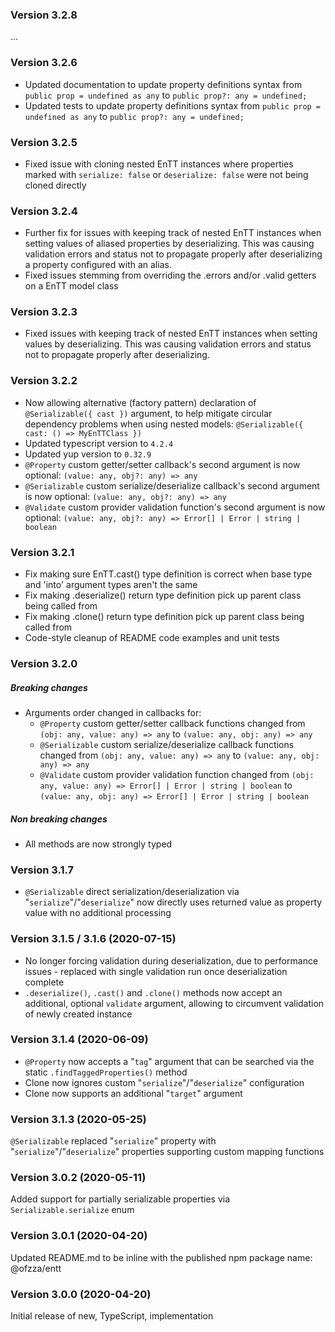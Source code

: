 ### Version 3.2.8

...

### Version 3.2.6

- Updated documentation to update property definitions syntax from `public prop = undefined as any` to `public prop?: any = undefined;`
- Updated tests to update property definitions syntax from `public prop = undefined as any` to `public prop?: any = undefined;`

### Version 3.2.5

- Fixed issue with cloning nested EnTT instances where properties marked with `serialize: false` or `deserialize: false` were not being cloned directly

### Version 3.2.4

- Further fix for issues with keeping track of nested EnTT instances when setting values of aliased properties by deserializing. This was causing validation errors and status not to propagate properly after deserializing a property configured with an alias.
- Fixed issues stemming from overriding the .errors and/or .valid getters on a EnTT model class

### Version 3.2.3

- Fixed issues with keeping track of nested EnTT instances when setting values by deserializing. This was causing validation errors and status not to propagate properly after deserializing.

### Version 3.2.2

- Now allowing alternative (factory pattern) declaration of `@Serializable({ cast })` argument, to help mitigate circular dependency problems when using nested models: `@Serializable({ cast: () => MyEnTTClass })`
- Updated typescript version to `4.2.4`
- Updated yup version to `0.32.9`
- `@Property` custom getter/setter callback's second argument is now optional: `(value: any, obj?: any) => any`
- `@Serializable` custom serialize/deserialize callback's second argument is now optional: `(value: any, obj?: any) => any`
- `@Validate` custom provider validation function's second argument is now optional: `(value: any, obj?: any) => Error[] | Error | string | boolean`

### Version 3.2.1

- Fix making sure EnTT.cast() type definition is correct when base type and 'into' argument types aren't the same
- Fix making .deserialize() return type definition pick up parent class being called from
- Fix making .clone() return type definition pick up parent class being called from
- Code-style cleanup of README code examples and unit tests

### Version 3.2.0

##### Breaking changes

- Arguments order changed in callbacks for:
  - `@Property` custom getter/setter callback functions changed from `(obj: any, value: any) => any` to `(value: any, obj: any) => any`
  - `@Serializable` custom serialize/deserialize callback functions changed from `(obj: any, value: any) => any` to `(value: any, obj: any) => any`
  - `@Validate` custom provider validation function changed from `(obj: any, value: any) => Error[] | Error | string | boolean` to `(value: any, obj: any) => Error[] | Error | string | boolean`

##### Non breaking changes

- All methods are now strongly typed

### Version 3.1.7

- `@Serializable` direct serialization/deserialization via "`serialize`"/"`deserialize`" now directly uses returned value as property value with no additional processing

### Version 3.1.5 / 3.1.6 (2020-07-15)

- No longer forcing validation during deserialization, due to performance issues - replaced with single validation run once deserialization complete
- `.deserialize()`, `.cast()` and `.clone()` methods now accept an additional, optional `validate` argument, allowing to circumvent validation of newly created instance

### Version 3.1.4 (2020-06-09)

- `@Property` now accepts a "`tag`" argument that can be searched via the static `.findTaggedProperties()` method
- Clone now ignores custom "`serialize`"/"`deserialize`" configuration
- Clone now supports an additional "`target`" argument

### Version 3.1.3 (2020-05-25)

`@Serializable` replaced "`serialize`" property with "`serialize`"/"`deserialize`" properties supporting custom mapping functions

### Version 3.0.2 (2020-05-11)

Added support for partially serializable properties via `Serializable.serialize` enum

### Version 3.0.1 (2020-04-20)

Updated README.md to be inline with the published npm package name: @ofzza/entt

### Version 3.0.0 (2020-04-20)

Initial release of new, TypeScript, implementation
